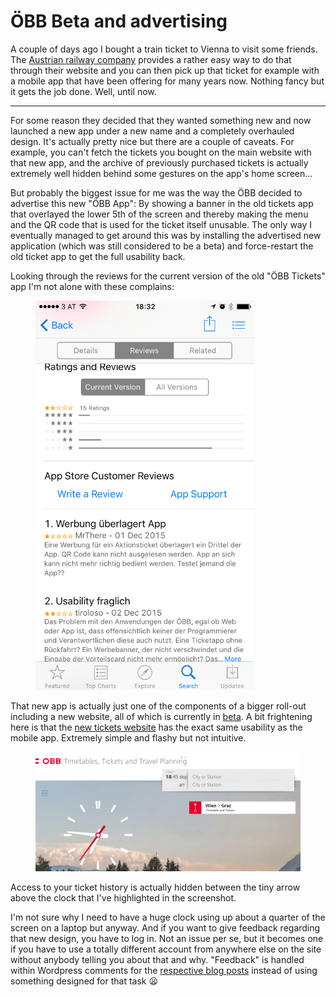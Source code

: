 # ÖBB Beta and advertising

A couple of days ago I bought a train ticket to Vienna to visit some
friends. The [Austrian railway company](http://oebb.at) provides a rather easy
way to do that through their website and you can then pick up that ticket for
example with a mobile app that have been offering for many years now. Nothing
fancy but it gets the job done. Well, until now.

-------

For some reason they decided that they wanted something new and now launched a
new app under a new name and a completely overhauled design. It's actually
pretty nice but there are a couple of caveats. For example, you can't fetch the
tickets you bought on the main website with that new app, and the archive of
previously purchased tickets is actually extremely well hidden behind some
gestures on the app's home screen...

But probably the biggest issue for me was the way the ÖBB decided to advertise
this new "ÖBB App": By showing a banner in the old tickets app that overlayed
the lower 5th of the screen and thereby making the menu and the QR code that is
used for the ticket itself unusable. The only way I eventually managed to get
around this was by installing the advertised new application (which was still
considered to be a beta) and force-restart the old ticket app to get the full
usability back.

Looking through the reviews for the current version of the old "ÖBB Tickets" app
I'm not alone with these complains:

<figure><img src="store-reviews.png" style="max-width:350px" /></figure>

That new app is actually just one of the components of a bigger roll-out
including a new website, all of which is currently in
[beta](http://beta.oebb.at). A bit frightening here is that the
[new tickets website](https://tickets.oebb.at/) has the exact same usability as
the mobile app. Extremely simple and flashy but not intuitive.

<figure><img src="website.png" /></figure>

Access to your ticket history is actually hidden between the tiny arrow above
the clock that I've highlighted in the screenshot.

I'm not sure why I need to have a huge clock using up about a quarter of the
screen on a laptop but anyway. And if you want to give feedback regarding that
new design, you have to log in. Not an issue per se, but it becomes one if you
have to use a totally different account from anywhere else on the site without
anybody telling you about that and why. "Feedback" is handled within
Wordpress comments for the
[respective blog posts](https://beta.oebb.at/feedback-fragen-zu-oebb-konto/)
instead of using something designed for that task 😦
